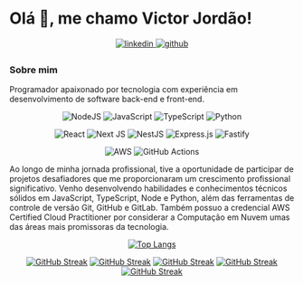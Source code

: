 # Olá 👋, me chamo Victor Jordão! 

<div align="center">
  <a href="https://linkedin.com/in/victorjfeliciano" target="_blank">
    <img src=https://img.shields.io/badge/linkedin-%231E77B5.svg?&style=for-the-badge&logo=linkedin&logoColor=white alt=linkedin style="margin-bottom: 5px;" />
  </a>

<a href="https://github.com/vetvictor33" target="_blank">
    <img src=https://img.shields.io/badge/github-%2324292e.svg?&style=for-the-badge&logo=github&logoColor=white alt=github style="margin-bottom: 5px;" />
  </a>
</div>

### Sobre mim
<div align="center">
  
</div

Programador apaixonado por tecnologia com experiência em desenvolvimento de software back-end e front-end.

<div align="center">

  ![NodeJS](https://img.shields.io/badge/node.js-6DA55F?style=for-the-badge&logo=node.js&logoColor=white)
  ![JavaScript](https://img.shields.io/badge/javascript-%23323330.svg?style=for-the-badge&logo=javascript&logoColor=%23F7DF1E)
  ![TypeScript](https://img.shields.io/badge/typescript-%23007ACC.svg?style=for-the-badge&logo=typescript&logoColor=white)
  ![Python](https://img.shields.io/badge/python-3670A0?style=for-the-badge&logo=python&logoColor=ffdd54)
  
</div>

<div align="center">

  ![React](https://img.shields.io/badge/react-%2320232a.svg?style=for-the-badge&logo=react&logoColor=%2361DAFB)
  ![Next JS](https://img.shields.io/badge/Next-black?style=for-the-badge&logo=next.js&logoColor=white)
  ![NestJS](https://img.shields.io/badge/nestjs-%23E0234E.svg?style=for-the-badge&logo=nestjs&logoColor=white)
  ![Express.js](https://img.shields.io/badge/express.js-%23404d59.svg?style=for-the-badge&logo=express&logoColor=%2361DAFB)
  ![Fastify](https://img.shields.io/badge/fastify-%23000000.svg?style=for-the-badge&logo=fastify&logoColor=white)
  
</div>

<div align="center">

  ![AWS](https://img.shields.io/badge/AWS-%23FF9900.svg?style=for-the-badge&logo=amazon-aws&logoColor=white)
  ![GitHub Actions](https://img.shields.io/badge/github%20actions-%232671E5.svg?style=for-the-badge&logo=githubactions&logoColor=white)

</div>

 Ao longo de minha jornada profissional, tive a oportunidade de participar de projetos desafiadores que me proporcionaram um crescimento profissional significativo. Venho desenvolvendo habilidades e conhecimentos técnicos sólidos em JavaScript, TypeScript, Node e Python, além das ferramentas de controle de versão Git, GitHub e GitLab. Também possuo a credencial AWS Certified Cloud Practitioner por considerar a Computação em Nuvem umas das áreas mais promissoras da tecnologia.
 
<div align="center">

[![Top Langs](https://github-readme-stats.vercel.app/api/top-langs/?username=vetvictor33&langs_count=6)](https://github.com/anuraghazra/github-readme-stats)

[![GitHub Streak](https://streak-stats.demolab.com/?user=VetVictor33&theme=nightowl&hide_border=true&locale=eng&date_format=j%20M%5B%20Y%5D&mode=weekly)](https://git.io/streak-stats)
[![GitHub Streak](https://streak-stats.demolab.com/?user=VetVictor33&theme=nightowl&mode=weekly)](https://git.io/streak-stats)
[![GitHub Streak](https://streak-stats.demolab.com/?user=VetVictor33&mode=weekly)](https://git.io/streak-stats)
[![GitHub Streak](https://streak-stats.demolab.com/?user=VetVictor33&theme=nightowl)](https://git.io/streak-stats)
[![GitHub Streak](https://streak-stats.demolab.com/?user=VetVictor33)](https://git.io/streak-stats)


</div>
